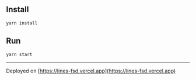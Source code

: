 ## Install
`yarn install`

## Run
`yarn start`

--------------

Deployed on [https://lines-fsd.vercel.app](https://lines-fsd.vercel.app)